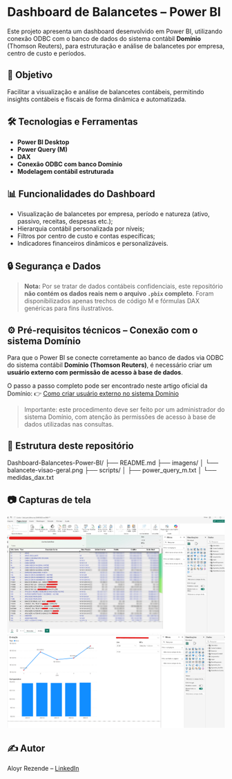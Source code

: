 # Dashboard de Balancetes – Power BI

Este projeto apresenta um dashboard desenvolvido em Power BI, utilizando conexão ODBC com o banco de dados do sistema contábil **Domínio** (Thomson Reuters), para estruturação e análise de balancetes por empresa, centro de custo e períodos.

## 🎯 Objetivo

Facilitar a visualização e análise de balancetes contábeis, permitindo insights contábeis e fiscais de forma dinâmica e automatizada.

## 🛠️ Tecnologias e Ferramentas

- **Power BI Desktop**
- **Power Query (M)**
- **DAX**
- **Conexão ODBC com banco Domínio**
- **Modelagem contábil estruturada**

## 📊 Funcionalidades do Dashboard

- Visualização de balancetes por empresa, período e natureza (ativo, passivo, receitas, despesas etc.);
- Hierarquia contábil personalizada por níveis;
- Filtros por centro de custo e contas específicas;
- Indicadores financeiros dinâmicos e personalizáveis.

## 🔒 Segurança e Dados

> **Nota:** Por se tratar de dados contábeis confidenciais, este repositório **não contém os dados reais nem o arquivo `.pbix` completo**. Foram disponibilizados apenas trechos de código M e fórmulas DAX genéricas para fins ilustrativos.

## ⚙️ Pré-requisitos técnicos – Conexão com o sistema Domínio

Para que o Power BI se conecte corretamente ao banco de dados via ODBC do sistema contábil **Domínio (Thomson Reuters)**, é necessário criar um **usuário externo com permissão de acesso à base de dados**.

O passo a passo completo pode ser encontrado neste artigo oficial da Domínio:
👉 [Como criar usuário externo no sistema Domínio](https://suporte.dominioatendimento.com/central/faces/solucao.html?codigo=3227)

> Importante: este procedimento deve ser feito por um administrador do sistema Domínio, com atenção às permissões de acesso à base de dados utilizadas nas consultas.

## 📂 Estrutura deste repositório

Dashboard-Balancetes-Power-BI/
├── README.md
├── imagens/
│ └── balancete-visao-geral.png
├── scripts/
│ ├── power_query_m.txt
│ └── medidas_dax.txt

## 📷 Capturas de tela

![Exemplo de visualização](https://github.com/Ylaros/Dashboard-Balancetes-Power-BI/blob/main/Exemplo%201.png)
![Exemplo de visualização](https://github.com/Ylaros/Dashboard-Balancetes-Power-BI/blob/main/Exemplo%202.png)
## ✍️ Autor

Aloyr Rezende – [LinkedIn](https://www.linkedin.com/in/aloyr-rezende)




